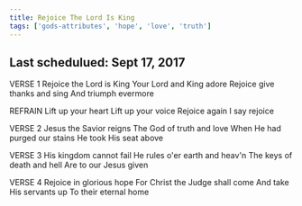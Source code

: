 ```yaml
---
title: Rejoice The Lord Is King
tags: ['gods-attributes', 'hope', 'love', 'truth']
---
```


## Last schedulued: Sept 17, 2017          

VERSE 1
Rejoice the Lord is King
Your Lord and King adore
Rejoice give thanks and sing
And triumph evermore

REFRAIN
Lift up your heart
Lift up your voice
Rejoice again I say rejoice

VERSE 2
Jesus the Savior reigns
The God of truth and love
When He had purged our stains
He took His seat above

VERSE 3
His kingdom cannot fail
He rules o'er earth and heav'n
The keys of death and hell
Are to our Jesus given

VERSE 4
Rejoice in glorious hope
For Christ the Judge shall come
And take His servants up
To their eternal home
